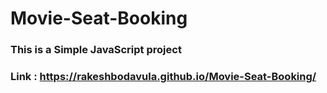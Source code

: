 # Movie-Seat-Booking

### This is a Simple JavaScript project

### Link : https://rakeshbodavula.github.io/Movie-Seat-Booking/
